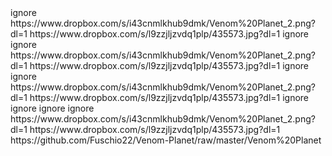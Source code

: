 <item>
<title>[B][COLOR lime]==[COLOR white]==[COLOR red]==[COLOR lime]   Benvenuto [COLOR white]nello script [COLOR red]Venom Planet  [COLOR lime]==[COLOR white]==[COLOR red]==[COLOR lime][/COLOR][/B]</title>
<link>ignore</link>
<thumbnail>https://www.dropbox.com/s/i43cnmlkhub9dmk/Venom%20Planet_2.png?dl=1</thumbnail>
<fanart>https://www.dropbox.com/s/l9zzjljzvdq1plp/435573.jpg?dl=1</fanart>
<externallink></externallink>
</item>
 
<item>
<title>[B][COLOR yellow][/COLOR][/B]</title>
<link>ignore</link>
<thumbnail></thumbnail>
<fanart></fanart>
<externallink></externallink>
</item>
 
 
<item>
<title>[B][COLOR lime]==[COLOR white]==[COLOR red]==[COLOR lime] Se qualche lista e' vuota o non funzionante torna indietro e riprova
[COLOR white][COLOR red][COLOR lime]==[COLOR white]==[COLOR red]==[COLOR lime][/COLOR][/B]</title>
<link>ignore</link>
<thumbnail>https://www.dropbox.com/s/i43cnmlkhub9dmk/Venom%20Planet_2.png?dl=1</thumbnail>
<fanart>https://www.dropbox.com/s/l9zzjljzvdq1plp/435573.jpg?dl=1</fanart>
<externallink></externallink>
</item>
 
<item>
<title>[B][COLOR yellow][/COLOR][/B]</title>
<link>ignore</link>
<thumbnail></thumbnail>
<fanart></fanart>
<externallink></externallink>
</item>
 
<item>
<title>[B][COLOR lime]==[COLOR white]==[COLOR red]==[COLOR lime] Buona visione![COLOR lime] ==[COLOR white]==[COLOR red]==[/COLOR][/B]</title>
<link>ignore</link>
<thumbnail>https://www.dropbox.com/s/i43cnmlkhub9dmk/Venom%20Planet_2.png?dl=1</thumbnail>
<fanart>https://www.dropbox.com/s/l9zzjljzvdq1plp/435573.jpg?dl=1</fanart>
<externallink></externallink>
</item>
 
<item>
<title>[B][COLOR yellow][/COLOR][/B]</title>
<link>ignore</link>
<thumbnail></thumbnail>
<fanart></fanart>
<externallink></externallink>
</item>
 
<item>
<title>[B][COLOR yellow][/COLOR][/B]</title>
<link>ignore</link>
<thumbnail></thumbnail>
<fanart></fanart>
<externallink></externallink>
</item>
 
<item>
<title>[B][COLOR yellow][/COLOR][/B]</title>
<link>ignore</link>
<thumbnail></thumbnail>
<fanart></fanart>
<externallink></externallink>
</item>
 
<item>
<title>[B][COLOR lime]>>[COLOR white]>>[COLOR red]>>[COLOR lime]  Clicca qui [COLOR red]per entrare  [COLOR lime]<<[COLOR white]<<[COLOR red]<<[COLOR lime][/COLOR][/B]</title>
<link>ignore</link>
<thumbnail>https://www.dropbox.com/s/i43cnmlkhub9dmk/Venom%20Planet_2.png?dl=1</thumbnail>
<fanart>https://www.dropbox.com/s/l9zzjljzvdq1plp/435573.jpg?dl=1</fanart>
<externallink>https://github.com/Fuschio22/Venom-Planet/raw/master/Venom%20Planet</externallink>
</item>

